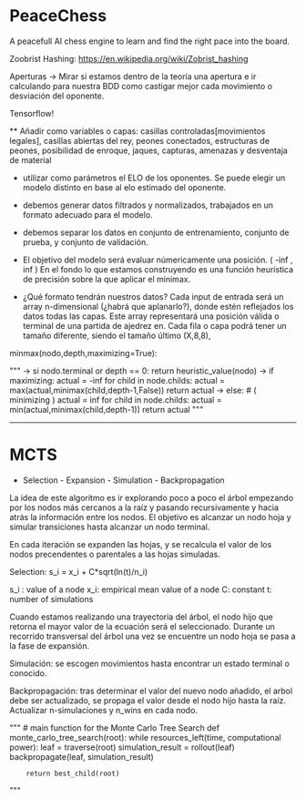 # PeaceChess
A peacefull AI chess engine to learn and find the right pace into the board.


Zoobrist Hashing: 
https://en.wikipedia.org/wiki/Zobrist_hashing


Aperturas -> Mirar si estamos dentro de la teoría una apertura e ir calculando para nuestra BDD como castigar mejor cada movimiento o desviación del oponente.


Tensorflow!

** Añadir como variables o capas: casillas controladas[movimientos legales], casillas abiertas del rey, peones conectados, estructuras de peones,  posibilidad de enroque, jaques, capturas, amenazas y desventaja de material

- utilizar como parámetros el ELO de los oponentes. Se puede elegir un modelo distinto en base al elo estimado del oponente.

- debemos generar datos filtrados y normalizados, trabajados en un formato adecuado para el modelo.

- debemos separar los datos en conjunto de entrenamiento, conjunto de prueba, y conjunto de validación.

- El objetivo del modelo será evaluar númericamente una posición. ( -inf , inf ) En el fondo lo que estamos construyendo es una función heurística de precisión sobre la que aplicar el minimax.

- ¿Qué formato tendrán nuestros datos? Cada input de entrada será un array n-dimensional (¿habrá que aplanarlo?), donde estén reflejados los datos todas las capas. Este array representará una posición válida o terminal de una partida de ajedrez en. Cada fila o capa podrá tener un tamaño diferente, siendo el tamaño último (X,8,8),


minmax(nodo,depth,maximizing=True):

"""
      -> si nodo.terminal or depth == 0:
        return heuristic_value(nodo)
      -> if maximizing:
        actual = -inf
        for child in node.childs:
          actual = max(actual,minimax(child,depth-1,False))
        return actual
      -> else: # ( minimizing )
        actual = inf
        for child in node.childs:
          actual = min(actual,minimax(child,depth-1))
        return actual
 """



-------


# MCTS 
- Selection - Expansion - Simulation - Backpropagation

La idea de este algoritmo es ir explorando poco a poco el árbol empezando por los nodos más cercanos a la raíz y pasando recursivamente y hacia atrás la información entre los nodos. El objetivo es alcanzar un nodo hoja y simular transiciones hasta alcanzar un nodo terminal.

En cada iteración se expanden las hojas, y se recalcula el valor de los nodos precendentes o parentales a las hojas simuladas.

Selection: s_i = x_i + C*sqrt(ln(t)/n_i)

s_i : value of a node
x_i: empirical mean value of a node
C: constant
t: number of simulations



Cuando estamos realizando una trayectoria del árbol, el nodo hijo que retorna el mayor valor de la ecuación será el seleccionado. Durante un recorrido transversal del árbol una vez se encuentre un nodo hoja se pasa a la fase de expansión.

Simulación: se escogen movimientos hasta encontrar un estado terminal o conocido.

Backpropagación: tras determinar el valor del nuevo nodo añadido, el arbol debe ser actualizado, se propaga el valor desde el nodo hijo hasta la raíz. Actualizar n-simulaciones y n_wins en cada nodo.

"""
    # main function for the Monte Carlo Tree Search
    def monte_carlo_tree_search(root):
        while resources_left(time, computational power):
            leaf = traverse(root)
            simulation_result = rollout(leaf)
            backpropagate(leaf, simulation_result)

        return best_child(root)
"""
